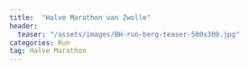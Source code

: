 ```yaml
---
title:  "Halve Marathon van Zwolle"
header:
  teaser: "/assets/images/BH-run-berg-teaser-500x300.jpg"
categories: Run
tag: Halve Marathon
---
```


<div class="strava-embed-placeholder" data-embed-type="activity" data-embed-id="11606538881" data-style="standard" data-from-embed="false"></div><script src="https://strava-embeds.com/embed.js"></script>